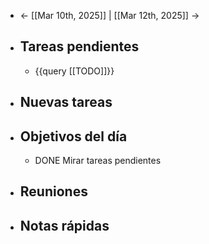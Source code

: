 - ← [[Mar 10th, 2025]] | [[Mar 12th, 2025]] →
- ## Tareas pendientes
	- {{query [[TODO]]}}
- ## Nuevas tareas
- ## Objetivos del día
	- DONE Mirar tareas pendientes
- ## Reuniones
- ## Notas rápidas